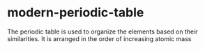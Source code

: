 # modern-periodic-table
The periodic table is used to organize the elements based on their similarities. It is arranged in the order of increasing atomic mass
